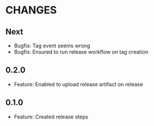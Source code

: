 # CHANGES

## Next

- Bugfix: Tag event seems wrong
- Bugfix: Ensured to run release workflow on tag creation

## 0.2.0

- Feature: Enabled to upload release artifact on release

## 0.1.0

- Feature: Created release steps
